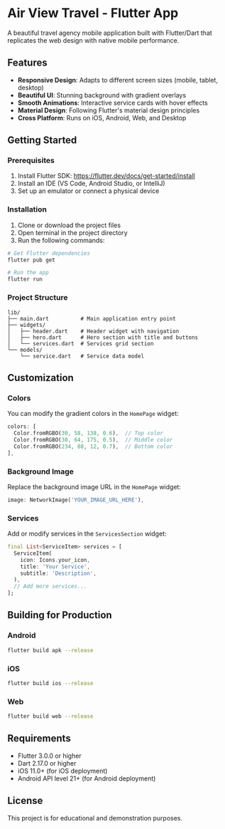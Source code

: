 # Air View Travel - Flutter App

A beautiful travel agency mobile application built with Flutter/Dart that replicates the web design with native mobile performance.

## Features

- **Responsive Design**: Adapts to different screen sizes (mobile, tablet, desktop)
- **Beautiful UI**: Stunning background with gradient overlays
- **Smooth Animations**: Interactive service cards with hover effects
- **Material Design**: Following Flutter's material design principles
- **Cross Platform**: Runs on iOS, Android, Web, and Desktop

## Getting Started

### Prerequisites

1. Install Flutter SDK: https://flutter.dev/docs/get-started/install
2. Install an IDE (VS Code, Android Studio, or IntelliJ)
3. Set up an emulator or connect a physical device

### Installation

1. Clone or download the project files
2. Open terminal in the project directory
3. Run the following commands:

```bash
# Get Flutter dependencies
flutter pub get

# Run the app
flutter run
```

### Project Structure

```
lib/
├── main.dart          # Main application entry point
├── widgets/
│   ├── header.dart    # Header widget with navigation
│   ├── hero.dart      # Hero section with title and buttons
│   └── services.dart  # Services grid section
└── models/
    └── service.dart   # Service data model
```

## Customization

### Colors
You can modify the gradient colors in the `HomePage` widget:

```dart
colors: [
  Color.fromRGBO(30, 58, 138, 0.6),  // Top color
  Color.fromRGBO(30, 64, 175, 0.5),  // Middle color
  Color.fromRGBO(234, 88, 12, 0.7),  // Bottom color
],
```

### Background Image
Replace the background image URL in the `HomePage` widget:

```dart
image: NetworkImage('YOUR_IMAGE_URL_HERE'),
```

### Services
Add or modify services in the `ServicesSection` widget:

```dart
final List<ServiceItem> services = [
  ServiceItem(
    icon: Icons.your_icon,
    title: 'Your Service',
    subtitle: 'Description',
  ),
  // Add more services...
];
```

## Building for Production

### Android
```bash
flutter build apk --release
```

### iOS
```bash
flutter build ios --release
```

### Web
```bash
flutter build web --release
```

## Requirements

- Flutter 3.0.0 or higher
- Dart 2.17.0 or higher
- iOS 11.0+ (for iOS deployment)
- Android API level 21+ (for Android deployment)

## License

This project is for educational and demonstration purposes.
